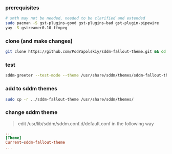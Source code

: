 ### prerequisites

```bash
# smth may not be needed, needed to be clarified and extended
sudo pacman -S gst-plugins-good gst-plugins-bad gst-plugin-pipewire
yay -S gstreamer0.10-ffmpeg
```

### clone (and make changes)

```bash
git clone https://github.com/PodYapolskiy/sddm-fallout-theme.git && cd sddm-fallout-theme 
```

### test

```bash
sddm-greeter --test-mode --theme /usr/share/sddm/themes/sddm-fallout-theme
```

### add to sddm themes

```bash
sudo cp -r ../sddm-fallout-theme /usr/share/sddm/themes/
```

### change sddm theme

> edit /usr/lib/sddm/sddm.conf.d/default.conf in the following way

```conf
...
[Theme]
Current=sddm-fallout-theme
...
```